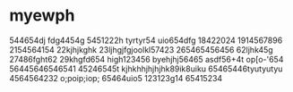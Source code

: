 # myewph
544654dj
fdg4454g
5451222h
tyrtyr54
uio654dfg
18422024
1914567896
2154564154
22kjhjkghk
23ljhgjfgjoolkl57423
265465456456
62ljhk45g
27486fght62
29khgfd654
high123456
byehjhj56465
asdf56+4t
op[o-'654
56445646546541
45246545t
kjhkhhjhjhjhk89ik8uiku
65465446tyutyutyu
4564564232
o;poip;iop;
65464uio5
123123g14
65415234
